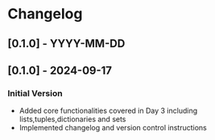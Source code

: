 # Changelog
## [0.1.0] - YYYY-MM-DD

## [0.1.0] - 2024-09-17

### Initial Version
- Added core functionalities covered in Day 3 including lists,tuples,dictionaries and sets
- Implemented changelog and version control instructions

